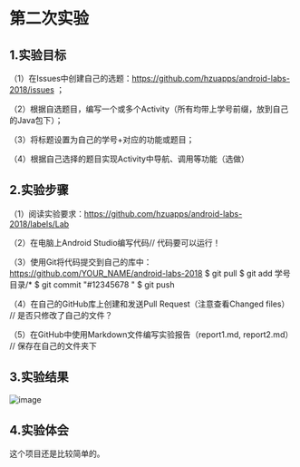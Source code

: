 # 第二次实验

## 1.实验目标

（1）在Issues中创建自己的选题：https://github.com/hzuapps/android-labs-2018/issues ；

（2）根据自选题目，编写一个或多个Activity（所有均带上学号前缀，放到自己的Java包下）； 

（3）将标题设置为自己的学号+对应的功能或题目； 

（4）根据自己选择的题目实现Activity中导航、调用等功能（选做）

## 2.实验步骤

（1）阅读实验要求：https://github.com/hzuapps/android-labs-2018/labels/Lab 

（2）在电脑上Android Studio编写代码// 代码要可以运行！ 

（3）使用Git将代码提交到自己的库中：https://github.com/YOUR_NAME/android-labs-2018 $ git pull $ git add 学号目录/* $ git commit "#12345678 " $ git push 

（4）在自己的GitHub库上创建和发送Pull Request（注意查看Changed files） // 是否只修改了自己的文件？ 

（5）在GitHub中使用Markdown文件编写实验报告（report1.md, report2.md） // 保存在自己的文件夹下

## 3.实验结果

![image](https://github.com/Beginner-hww/android-labs-2018/blob/master/soft1613071002123/%E5%AE%9E%E9%AA%8C2.PNG?raw=true)

## 4.实验体会 
这个项目还是比较简单的。
